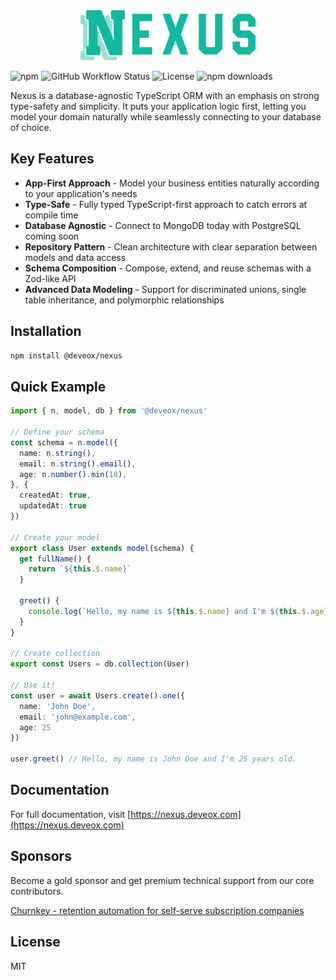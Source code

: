 <div align="center">
  <a href="https://nexus.deveox.com/">
    <picture>
        <img height="80" width="auto" alt="TypeORM Logo" src="https://github.com/deveox/nexus/raw/main/packages/docs/public/logo.svg">
    </picture>
  </a>
</div>


![npm](https://img.shields.io/npm/v/@deveox/nexus)
![GitHub Workflow Status](https://img.shields.io/github/actions/workflow/status/deveox/nexus/publish-lib.yml)
![License](https://img.shields.io/npm/l/@deveox/nexus)
![npm downloads](https://img.shields.io/npm/dt/@deveox/nexus)

Nexus is a database-agnostic TypeScript ORM with an emphasis on strong type-safety and simplicity. It puts your application logic first, letting you model your domain naturally while seamlessly connecting to your database of choice.

## Key Features

- **App-First Approach** - Model your business entities naturally according to your application's needs
- **Type-Safe** - Fully typed TypeScript-first approach to catch errors at compile time
- **Database Agnostic** - Connect to MongoDB today with PostgreSQL coming soon
- **Repository Pattern** - Clean architecture with clear separation between models and data access
- **Schema Composition** - Compose, extend, and reuse schemas with a Zod-like API
- **Advanced Data Modeling** - Support for discriminated unions, single table inheritance, and polymorphic relationships

## Installation

```bash
npm install @deveox/nexus
```

## Quick Example

```typescript
import { n, model, db } from '@deveox/nexus'

// Define your schema
const schema = n.model({
  name: n.string(),
  email: n.string().email(),
  age: n.number().min(18),
}, {
  createdAt: true,
  updatedAt: true
})

// Create your model
export class User extends model(schema) {
  get fullName() {
    return `${this.$.name}`
  }
  
  greet() {
    console.log(`Hello, my name is ${this.$.name} and I'm ${this.$.age} years old.`)
  }
}

// Create collection
export const Users = db.collection(User)

// Use it!
const user = await Users.create().one({ 
  name: 'John Doe', 
  email: 'john@example.com', 
  age: 25 
})

user.greet() // Hello, my name is John Doe and I'm 25 years old.
```

## Documentation

For full documentation, visit [https://nexus.deveox.com](https://nexus.deveox.com)

## Sponsors

Become a gold sponsor and get premium technical support from our core contributors. 

[Churnkey - retention automation for self-serve subscription companies](https://churnkey.co/)


## License

MIT